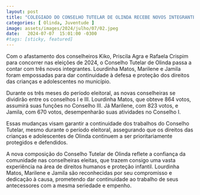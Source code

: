 ```yaml
---
layout: post
title: "COLEGIADO DO CONSELHO TUTELAR DE OLINDA RECEBE NOVOS INTEGRANTES"
categories: [ Olinda, Juventude ]
image: assets/images/2024/julho/07/02.jpeg
date:   2024-07-07  15:01:00 -0300
#tags: [sticky, featured]
---
```

Com o afastamento dos conselheiros Kiko, Priscila Agra e Rafaela Crispim para concorrer nas eleições de 2024, o Conselho Tutelar de Olinda passa a contar com três novos integrantes. Lourdinha Matos, Marilene e Jamila foram empossadas para dar continuidade à defesa e proteção dos direitos das crianças e adolescentes no município.

Durante os três meses do período eleitoral, as novas conselheiras se dividirão entre os conselhos I e III. Lourdinha Matos, que obteve 864 votos, assumirá suas funções no Conselho III. Já Marilene, com 823 votos, e Jamila, com 670 votos, desempenharão suas atividades no Conselho I.

Essas mudanças visam garantir a continuidade dos trabalhos do Conselho Tutelar, mesmo durante o período eleitoral, assegurando que os direitos das crianças e adolescentes de Olinda continuem a ser prioritariamente protegidos e defendidos.

A nova composição do Conselho Tutelar de Olinda reflete a confiança da comunidade nas conselheiras eleitas, que trazem consigo uma vasta experiência na área de direitos humanos e proteção infantil. Lourdinha Matos, Marilene e Jamila são reconhecidas por seu compromisso e dedicação à causa, prometendo dar continuidade ao trabalho de seus antecessores com a mesma seriedade e empenho.